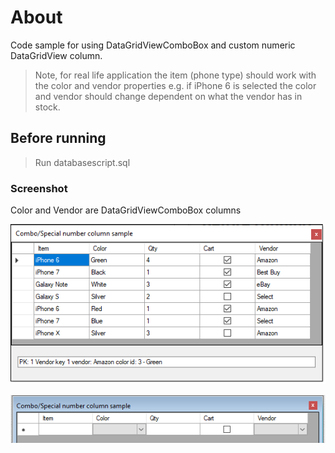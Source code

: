 ﻿# About

Code sample for using DataGridViewComboBox and custom numeric DataGridView column.

> Note, for real life application the item (phone type) should work with the color and vendor properties e.g. if iPhone 6 is selected the color and vendor should change dependent on what the vendor has in stock.

## Before running

> Run databasescript.sql

### Screenshot

Color and Vendor are DataGridViewComboBox columns

![z](Assets/screenShot.png)

![x](Assets/screenShot1.png)